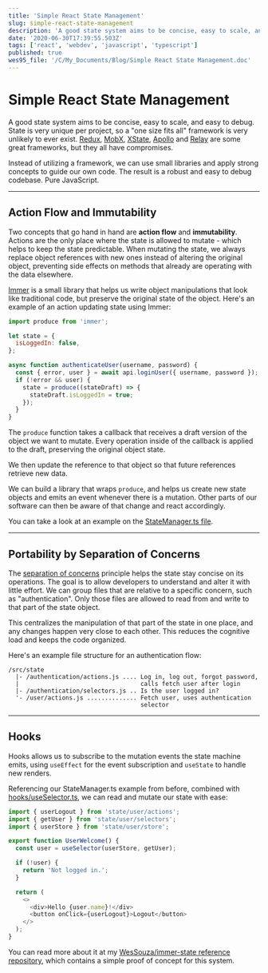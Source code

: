 ```yaml
---
title: 'Simple React State Management'
slug: simple-react-state-management
description: 'A good state system aims to be concise, easy to scale, and easy to debug. State is very unique per pr...'
date: '2020-06-30T17:39:55.503Z'
tags: ['react', 'webdev', 'javascript', 'typescript']
published: true
wes95_file: '/C/My_Documents/Blog/Simple React State Management.doc'
---
```


# Simple React State Management

A good state system aims to be concise, easy to scale, and easy to debug. State is very unique per project, so a "one size fits all" framework is very unlikely to ever exist. [Redux](https://redux.js.org/), [MobX](https://mobx.js.org/README.html), [XState](https://github.com/statelyai/xstate), [Apollo](https://www.apollographql.com/) and [Relay](https://relay.dev/) are some great frameworks, but they all have compromises.

Instead of utilizing a framework, we can use small libraries and apply strong concepts to guide our own code. The result is a robust and easy to debug codebase. Pure JavaScript.

---

## Action Flow and Immutability

Two concepts that go hand in hand are **action flow** and **immutability**. Actions are the only place where the state is allowed to mutate - which helps to keep the state predictable. When mutating the state, we always replace object references with new ones instead of altering the original object, preventing side effects on methods that already are operating with the data elsewhere.

[Immer](https://immerjs.github.io/immer) is a small library that helps us write object manipulations that look like traditional code, but preserve the original state of the object. Here's an example of an action updating state using Immer:

```js
import produce from 'immer';

let state = {
  isLoggedIn: false,
};

async function authenticateUser(username, password) {
  const { error, user } = await api.loginUser({ username, password });
  if (!error && user) {
    state = produce((stateDraft) => {
      stateDraft.isLoggedIn = true;
    });
  }
}
```

The `produce` function takes a callback that receives a draft version of the object we want to mutate. Every operation inside of the callback is applied to the draft, preserving the original object state.

We then update the reference to that object so that future references retrieve new data.

We can build a library that wraps `produce`, and helps us create new state objects and emits an event whenever there is a mutation. Other parts of our software can then be aware of that change and react accordingly.

You can take a look at an example on the [StateManager.ts file](https://github.com/WesSouza/immer-state/blob/master/src/StateManager.ts).

---

## Portability by Separation of Concerns

The [separation of concerns](https://en.wikipedia.org/wiki/Separation_of_concerns) principle helps the state stay concise on its operations. The goal is to allow developers to understand and alter it with little effort. We can group files that are relative to a specific concern, such as "authentication". Only those files are allowed to read from and write to that part of the state object.

This centralizes the manipulation of that part of the state in one place, and any changes happen very close to each other. This reduces the cognitive load and keeps the code organized.

Here's an example file structure for an authentication flow:

```
/src/state
  |- /authentication/actions.js .... Log in, log out, forgot password,
  |                                  calls fetch user after login
  |- /authentication/selectors.js .. Is the user logged in?
  '- /user/actions.js .............. Fetch user, uses authentication
                                     selector
```

---

## Hooks

Hooks allows us to subscribe to the mutation events the state machine emits, using `useEffect` for the event subscription and `useState` to handle new renders.

Referencing our StateManager.ts example from before, combined with [hooks/useSelector.ts](https://github.com/WesSouza/immer-state/blob/master/src/hooks/useSelector.ts), we can read and mutate our state with ease:

```js
import { userLogout } from 'state/user/actions';
import { getUser } from 'state/user/selectors';
import { userStore } from 'state/user/store';

export function UserWelcome() {
  const user = useSelector(userStore, getUser);

  if (!user) {
    return 'Not logged in.';
  }

  return (
    <>
      <div>Hello {user.name}!</div>
      <button onClick={userLogout}>Logout</button>
    </>
  );
}
```

You can read more about it at my [WesSouza/immer-state reference repository](https://github.com/WesSouza/immer-state), which contains a simple proof of concept for this system.
